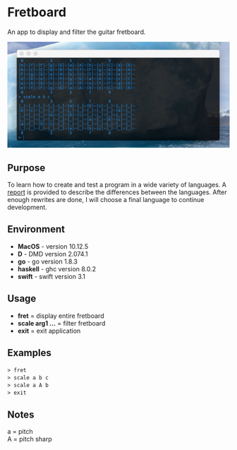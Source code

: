 # Fretboard
An app to display and filter the guitar fretboard. 

![example](./docs/fretboard.png)

## Purpose
To learn how to create and test a program in a wide variety of languages. A [report](./docs/report.md) is provided to describe the differences between the languages. After enough rewrites are done, I will choose a final language to continue development.

## Environment
* **MacOS** - version 10.12.5
* **D** - DMD version 2.074.1
* **go** - go version 1.8.3
* **haskell** - ghc version 8.0.2
* **swift** - swift version 3.1

## Usage
  * **fret** = display entire fretboard
  * **scale arg1 ...** = filter fretboard
  * **exit** = exit application

## Examples
`> fret`  
`> scale a b c`  
`> scale a A b`  
`> exit`  

## Notes
a = pitch  
A = pitch sharp